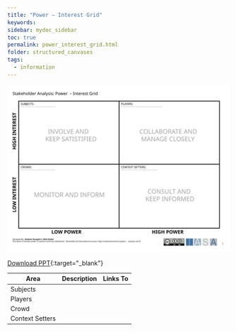 ```yaml
---
title: "Power – Interest Grid"
keywords: 
sidebar: mydoc_sidebar
toc: true
permalink: power_interest_grid.html
folder: structured_canvases
tags: 
  - information
---
```



![image001](media/power_interest_grid001.svg)

[Download PPT](media/ppt/power_interest_grid.ppt){:target="_blank"}

| Area | Description | Links To |
| --- | --- | --- |
| Subjects |   |   |
| Players |   |   |
| Crowd |   |   |
| Context Setters |   |   |



